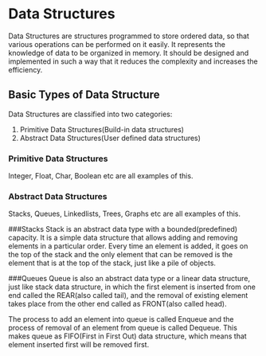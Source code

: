 # Data Structures
Data Structures are structures programmed to store ordered data, so that various operations can be performed on it easily. 
It represents the knowledge of data to be organized in memory. 
It should be designed and implemented in such a way that it reduces the complexity and increases the efficiency.

## Basic Types of Data Structure
Data Structures are classified into two categories:
1. Primitive Data Structures(Build-in data structures)
2. Abstract Data Structures(User defined data structures)
### Primitive Data Structures
Integer, Float, Char, Boolean etc are all examples of this.

### Abstract Data Structures
Stacks, Queues, Linkedlists, Trees, Graphs etc are all examples of this.

###Stacks
Stack is an abstract data type with a bounded(predefined) capacity. It is a simple data structure that allows adding and 
removing elements in a particular order. Every time an element is added, it goes on the top of the stack and the only element
that can be removed is the element that is at the top of the stack, just like a pile of objects.

###Queues
Queue is also an abstract data type or a linear data structure, just like stack data structure, in which the first element is 
inserted from one end called the REAR(also called tail), and the removal of existing element takes place from the other end 
called as FRONT(also called head).

The process to add an element into queue is called Enqueue and the process of removal of an element from queue is called Dequeue.
This makes queue as FIFO(First in First Out) data structure, which means that element inserted first will be removed first.

